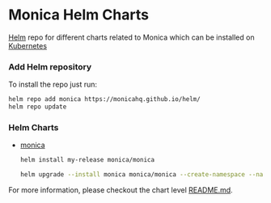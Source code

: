 # Monica Helm Charts

[Helm](https://helm.sh) repo for different charts related to Monica which can be installed on [Kubernetes](https://kubernetes.io)

### Add Helm repository

To install the repo just run:

```bash
helm repo add monica https://monicahq.github.io/helm/
helm repo update
```

### Helm Charts

* [monica](https://monicahq.github.io/helm/)

  ```sh
  helm install my-release monica/monica
  ```

  ```sh
  helm upgrade --install monica monica/monica --create-namespace --namespace monica
  ```

For more information, please checkout the chart level [README.md](./charts/monica/README.md).
